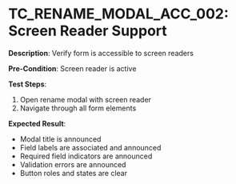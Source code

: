 # TC_RENAME_MODAL_ACC_002: Screen Reader Support

**Description**: Verify form is accessible to screen readers

**Pre-Condition**: Screen reader is active

**Test Steps**:
1. Open rename modal with screen reader
2. Navigate through all form elements

**Expected Result**:
- Modal title is announced
- Field labels are associated and announced
- Required field indicators are announced
- Validation errors are announced
- Button roles and states are clear